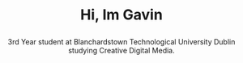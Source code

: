 # <p align="center">Hi, Im Gavin</p>

<p align="center">
3rd Year student at Blanchardstown Technological University Dublin studying Creative Digital Media.
</p>

